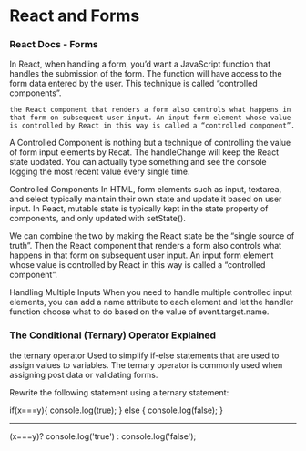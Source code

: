 # React and Forms
 

 ### React Docs - Forms


 In React, when handling a form, you’d want a JavaScript function that handles the submission of the form. The function will have access to the form data entered by the user. This technique is called “controlled components”.

 ` the React component that renders a form also controls what happens in that form on subsequent user input. An input form element whose value is controlled by React in this way is called a “controlled component”. `


A Controlled Component is nothing but a technique of controlling the value of form input elements by Recat.
 The handleChange will keep the React state updated. You can actually type something and see the console logging the most recent value every single time.

Controlled Components In HTML, form elements such as input, textarea, and select typically maintain their own state and update it based on user input. In React, mutable state is typically kept in the state property of components, and only updated with setState().

We can combine the two by making the React state be the “single source of truth”. Then the React component that renders a form also controls what happens in that form on subsequent user input. An input form element whose value is controlled by React in this way is called a “controlled component”.

Handling Multiple Inputs When you need to handle multiple controlled input elements, you can add a name attribute to each element and let the handler function choose what to do based on the value of event.target.name.

 ### The Conditional (Ternary) Operator Explained

  the ternary operator Used to simplify  if-else statements that are used to assign values to variables. The ternary operator is commonly used when assigning post data or validating forms.

Rewrite the following statement using a ternary statement:

  if(x===y){
 console.log(true);
  } else {
 console.log(false);
  }

-------------
 (x===y)? console.log('true') : console.log('false');




